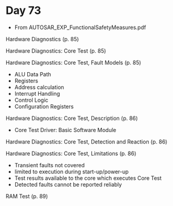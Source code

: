 # Day 73

* From AUTOSAR\_EXP\_FunctionalSafetyMeasures.pdf

Hardware Diagnostics (p. 85)

Hardware Diagnostics: Core Test (p. 85)

Hardware Diagnostics: Core Test, Fault Models (p. 85)
* ALU Data Path
* Registers
* Address calculation
* Interrupt Handling
* Control Logic
* Configuration Registers

Hardware Diagnostics: Core Test, Description (p. 86)
* Core Test Driver: Basic Software Module

Hardware Diagnostics: Core Test, Detection and Reaction (p. 86)

Hardware Diagnostics: Core Test, Limitations (p. 86)
* Transient faults not covered
* limited to execution during start-up/power-up
* Test results available to the core which executes Core Test
* Detected faults cannot be reported reliably

RAM Test (p. 89)
